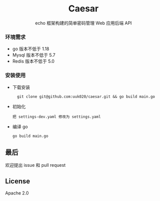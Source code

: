 <h1 align="center"> Caesar </h1>

<p align="center">echo 框架构建的简单密码管理 Web 应用后端 API</p>

### 环境需求
* go 版本不低于 1.18
* Mysql 版本不低于 5.7
* Redis 版本不低于 5.0

### 安装使用
* 下载安装
  ```shell
    git clone git@github.com:uuk020/caesar.git && go build main.go 
  ```
* 初始化
  ```text
  把 settings-dev.yaml 修改为 settings.yaml
  ```
* 编译 go
  ```shell
  go build main.go
  ```   

## 最后
欢迎提出 issue 和 pull request

## License
Apache 2.0